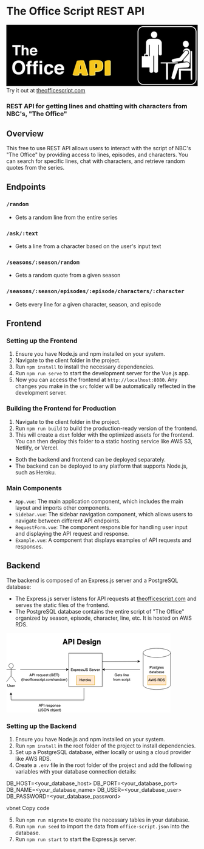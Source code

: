 # The Office Script REST API
![The Office API Logo](./client/src/assets/the-office-api-logo.jpg)
Try it out at [theofficescript.com](https://theofficescript.com)

### REST API for getting lines and chatting with characters from NBC's, "The Office"

## Overview

This free to use REST API allows users to interact with the script of NBC's "The Office" by providing access to lines, episodes, and characters. You can search for specific lines, chat with characters, and retrieve random quotes from the series.

## Endpoints

### `/random`

- Gets a random line from the entire series

### `/ask/:text`

- Gets a line from a character based on the user's input text

### `/seasons/:season/random`

- Gets a random quote from a given season

### `/seasons/:season/episodes/:episode/characters/:character`

- Gets every line for a given character, season, and episode

## Frontend

### Setting up the Frontend

1. Ensure you have Node.js and npm installed on your system.
2. Navigate to the client folder in the project.
3. Run `npm install` to install the necessary dependencies.
4. Run `npm run serve` to start the development server for the Vue.js app.
5. Now you can access the frontend at `http://localhost:8080`. Any changes you make in the `src` folder will be automatically reflected in the development server.

### Building the Frontend for Production

1. Navigate to the client folder in the project.
2. Run `npm run build` to build the production-ready version of the frontend.
3. This will create a `dist` folder with the optimized assets for the frontend. You can then deploy this folder to a static hosting service like AWS S3, Netlify, or Vercel.

- Both the backend and frontend can be deployed separately. 
- The backend can be deployed to any platform that supports Node.js, such as Heroku.

### Main Components

- `App.vue`: The main application component, which includes the main layout and imports other components.
- `Sidebar.vue`: The sidebar navigation component, which allows users to navigate between different API endpoints.
- `RequestForm.vue`: The component responsible for handling user input and displaying the API request and response.
- `Example.vue`: A component that displays examples of API requests and responses.

## Backend
The backend is composed of an Express.js server and a PostgreSQL database:

- The Express.js server listens for API requests at [theofficescript.com](https://theofficescript.com) and serves the static files of the frontend.
- The PostgreSQL database contains the entire script of "The Office" organized by season, episode, character, line, etc. It is hosted on AWS RDS.

![API Diagram](/office-api-diagram.png)



### Setting up the Backend

1. Ensure you have Node.js and npm installed on your system.
2. Run `npm install` in the root folder of the project to install dependencies.
3. Set up a PostgreSQL database, either locally or using a cloud provider like AWS RDS.
4. Create a `.env` file in the root folder of the project and add the following variables with your database connection details:

DB_HOST=<your_database_host>
DB_PORT=<your_database_port>
DB_NAME=<your_database_name>
DB_USER=<your_database_user>
DB_PASSWORD=<your_database_password>

vbnet
Copy code

5. Run `npm run migrate` to create the necessary tables in your database.
6. Run `npm run seed` to import the data from `office-script.json` into the database.
7. Run `npm run start` to start the Express.js server.